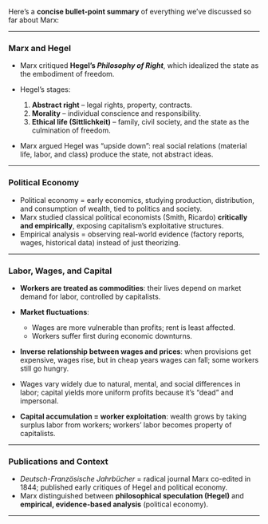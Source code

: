 Here’s a **concise bullet-point summary** of everything we’ve discussed so far about Marx:

---

### Marx and Hegel

* Marx critiqued **Hegel’s *Philosophy of Right***, which idealized the state as the embodiment of freedom.
* Hegel’s stages:

  1. **Abstract right** – legal rights, property, contracts.
  2. **Morality** – individual conscience and responsibility.
  3. **Ethical life (Sittlichkeit)** – family, civil society, and the state as the culmination of freedom.
* Marx argued Hegel was “upside down”: real social relations (material life, labor, and class) produce the state, not abstract ideas.

---

### Political Economy

* Political economy = early economics, studying production, distribution, and consumption of wealth, tied to politics and society.
* Marx studied classical political economists (Smith, Ricardo) **critically and empirically**, exposing capitalism’s exploitative structures.
* Empirical analysis = observing real-world evidence (factory reports, wages, historical data) instead of just theorizing.

---

### Labor, Wages, and Capital

* **Workers are treated as commodities**: their lives depend on market demand for labor, controlled by capitalists.
* **Market fluctuations**:

  * Wages are more vulnerable than profits; rent is least affected.
  * Workers suffer first during economic downturns.
* **Inverse relationship between wages and prices**: when provisions get expensive, wages rise, but in cheap years wages can fall; some workers still go hungry.
* Wages vary widely due to natural, mental, and social differences in labor; capital yields more uniform profits because it’s “dead” and impersonal.
* **Capital accumulation = worker exploitation**: wealth grows by taking surplus labor from workers; workers’ labor becomes property of capitalists.

---

### Publications and Context

* *Deutsch-Französische Jahrbücher* = radical journal Marx co-edited in 1844; published early critiques of Hegel and political economy.
* Marx distinguished between **philosophical speculation (Hegel)** and **empirical, evidence-based analysis** (political economy).

---

